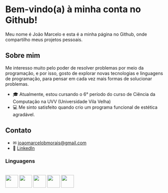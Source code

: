# Bem-vindo(a) à minha conta no Github!

Meu nome é João Marcelo e esta é a minha página no Github, onde compartilho meus projetos pessoais.

## Sobre mim

Me interesso muito pelo poder de resolver problemas por meio da programação, e por isso, gosto de explorar novas tecnologias e linguagens de programação, para pensar em cada vez mais formas de solucionar problemas.

- 🎓 Atualmente, estou cursando o 6° período do curso de Ciência da Computação na UVV (Universidade Vila Velha)
- 💻 Me sinto satisfeito quando crio um programa funcional de estética agradável.

## Contato

- ✉ [joaomarcelobmorais@gmail.com](mailto:joaomarcelobmorais@gmail.com)
- 🔗 [LinkedIn](https://www.linkedin.com/in/jamelo-bm/)

### Linguagens
<div style="display: inline_block"><br>
  <img src="https://cdn.jsdelivr.net/gh/devicons/devicon/icons/c/c-plain.svg" height="40" width="40"/>
  <img src="https://cdn.jsdelivr.net/gh/devicons/devicon/icons/python/python-plain.svg" height="40" width="40"/>
  <img src="https://cdn.jsdelivr.net/gh/devicons/devicon/icons/html5/html5-plain.svg" height="40" width="40"/>
  <img src="https://cdn.jsdelivr.net/gh/devicons/devicon/icons/css3/css3-plain.svg" height="40" width="40"/>
  <img src="https://cdn.jsdelivr.net/gh/devicons/devicon/icons/javascript/javascript-plain.svg" height="40" width="40"/>
</div>
